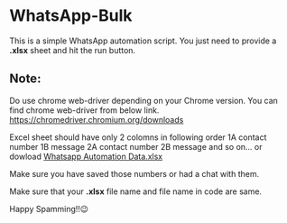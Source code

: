 # WhatsApp-Bulk
This is a simple WhatsApp automation script. You just need to provide a **.xlsx** sheet and hit the run button.

## Note:
Do use chrome web-driver depending on your Chrome version.
You can find chrome web-driver from below link.
https://chromedriver.chromium.org/downloads

Excel sheet should have only 2 colomns in following order
1A contact number 1B message 2A contact number 2B message and so on... or dowload [Whatsapp Automation Data.xlsx](https://github.com/jayshah23/WhatsApp-Bulk/files/6570758/Whatsapp.Automation.Data.xlsx)


Make sure you have saved those numbers or had a chat with them.

Make sure that your **.xlsx** file name and file name in code are same.

Happy Spamming!!😉
